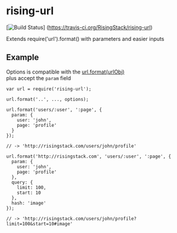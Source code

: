 rising-url
==========

[![Build Status](https://travis-ci.org/RisingStack/rising-url.svg?branch=master)]
(https://travis-ci.org/RisingStack/rising-url)

Extends require('url').format() with parameters and easier inputs

## Example

Options is compatible with the [url.format(urlObj)](http://nodejs.org/api/url.html)  
plus accept the `param` field

```
var url = require('rising-url');

url.format('..', ..., options);
```

```
url.format('users/:user', ':page', {
  param: {
    user: 'john',
    page: 'profile'
  }
});

// -> 'http://risingstack.com/users/john/profile'
```

```
url.format('http://risingstack.com', 'users/:user', ':page', {
  param: {
    user: 'john',
    page: 'profile'
  },
  query: {
    limit: 100,
    start: 10
  },
  hash: 'image'
});

// -> 'http://risingstack.com/users/john/profile?limit=100&start=10#image'
```

